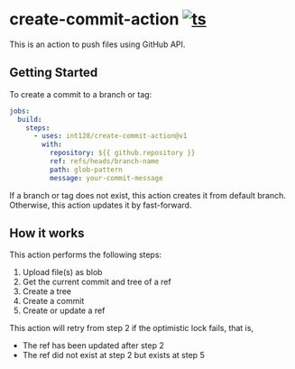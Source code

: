 # create-commit-action [![ts](https://github.com/int128/create-commit-action/actions/workflows/ts.yaml/badge.svg)](https://github.com/int128/create-commit-action/actions/workflows/ts.yaml)

This is an action to push files using GitHub API.


## Getting Started

To create a commit to a branch or tag:

```yaml
jobs:
  build:
    steps:
      - uses: int128/create-commit-action@v1
        with:
          repository: ${{ github.repository }}
          ref: refs/heads/branch-name
          path: glob-pattern
          message: your-commit-message
```

If a branch or tag does not exist, this action creates it from default branch.
Otherwise, this action updates it by fast-forward.


## How it works

This action performs the following steps:

1. Upload file(s) as blob
1. Get the current commit and tree of a ref
1. Create a tree
1. Create a commit
1. Create or update a ref

This action will retry from step 2 if the optimistic lock fails, that is,

- The ref has been updated after step 2
- The ref did not exist at step 2 but exists at step 5
